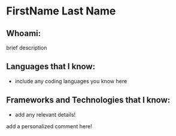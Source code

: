 # FirstName Last Name

## Whoami:
brief description 


## Languages that I know:

- include any coding languages you know here


## Frameworks and Technologies that I know:

- add any relevant details! 


add a personalized comment here!  
